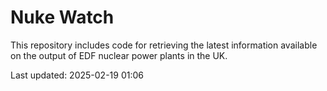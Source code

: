 # Nuke Watch

This repository includes code for retrieving the latest information available on the output of EDF nuclear power plants in the UK.

Last updated: 2025-02-19 01:06